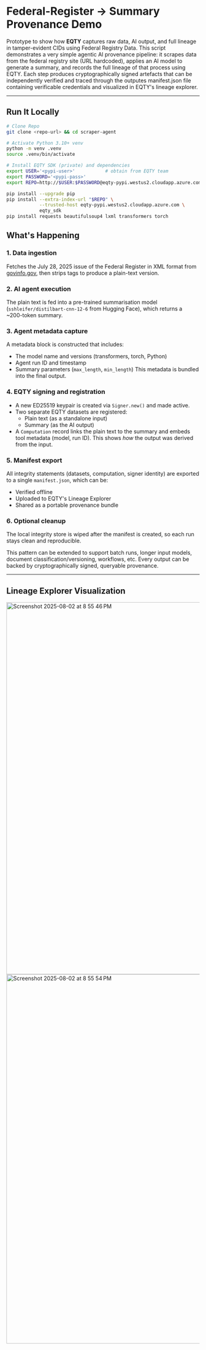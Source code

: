 # Federal-Register → Summary Provenance Demo

Prototype to show how **EQTY** captures raw data, AI output, and full lineage in tamper-evident CIDs using Federal Registry Data.
This script demonstrates a very simple agentic AI provenance pipeline: it scrapes data from the federal registry site (URL hardcoded), applies an AI model to generate a summary, and records the full lineage of that process using EQTY. Each step produces cryptographically signed artefacts that can be independently verified and traced through the outputes manifest.json file containing verificable credentials and visualized in EQTY's lineage explorer.

---

## Run It Locally 

```bash
# Clone Repo
git clone <repo-url> && cd scraper-agent

# Activate Python 3.10+ venv
python -m venv .venv
source .venv/bin/activate       

# Install EQTY SDK (private) and dependencies
export USER='<pypi-user>'           # obtain from EQTY team
export PASSWORD='<pypi-pass>'
export REPO=http://$USER:$PASSWORD@eqty-pypi.westus2.cloudapp.azure.com/simple

pip install --upgrade pip
pip install --extra-index-url "$REPO" \
            --trusted-host eqty-pypi.westus2.cloudapp.azure.com \
            eqty_sdk
pip install requests beautifulsoup4 lxml transformers torch

```

## What's Happening

### 1. Data ingestion  
Fetches the July 28, 2025 issue of the Federal Register in XML format from [govinfo.gov](https://www.govinfo.gov/), then strips tags to produce a plain-text version.

### 2. AI agent execution  
The plain text is fed into a pre-trained summarisation model (`sshleifer/distilbart-cnn-12-6` from Hugging Face), which returns a ~200-token summary.

### 3. Agent metadata capture  
A metadata block is constructed that includes:
- The model name and versions (transformers, torch, Python)
- Agent run ID and timestamp
- Summary parameters (`max_length`, `min_length`)
This metadata is bundled into the final output.

###  4. EQTY signing and registration  
- A new ED25519 keypair is created via `Signer.new()` and made active.
- Two separate EQTY datasets are registered:
  - Plain text (as a standalone input)
  - Summary (as the AI output)
- A `Computation` record links the plain text to the summary and embeds tool metadata (model, run ID). This shows *how* the output was derived from the input.

### 5. Manifest export  
All integrity statements (datasets, computation, signer identity) are exported to a single `manifest.json`, which can be:
- Verified offline
- Uploaded to EQTY's Lineage Explorer
- Shared as a portable provenance bundle

### 6. Optional cleanup  
The local integrity store is wiped after the manifest is created, so each run stays clean and reproducible.


This pattern can be extended to support batch runs, longer input models, document classification/versioning, workflows, etc. Every output can be backed by cryptographically signed, queryable provenance.

---
## Lineage Explorer Visualization

<img width="1685" height="970" alt="Screenshot 2025-08-02 at 8 55 46 PM" src="https://github.com/user-attachments/assets/303413e4-afec-4c4c-af57-445868a3832f" />
<img width="1686" height="963" alt="Screenshot 2025-08-02 at 8 55 54 PM" src="https://github.com/user-attachments/assets/b502fdfd-fdcf-4828-9764-e17f5ee0fffb" />


